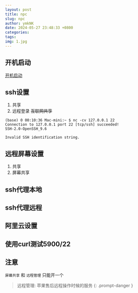 ```yaml
---
layout: post
title: npc
slug: npc
author: ymkNK
date: 2024-05-27 23:48:33 +0800
categories: 
tags: 
img: 1.jpg
---
```


## 开机启动
[开机启动](https://ehang-io.github.io/nps/#/use?id=%e6%b3%a8%e5%86%8c%e5%88%b0%e7%b3%bb%e7%bb%9f%e6%9c%8d%e5%8a%a1%e5%bc%80%e6%9c%ba%e5%90%af%e5%8a%a8%e3%80%81%e5%ae%88%e6%8a%a4%e8%bf%9b%e7%a8%8b)


## ssh设置
1. 共享
2. 远程登录  ~~互联网共享~~

```shell
(base) 0 00:10:36 Mac-mini:~ $ nc -cv 127.0.0.1 22
Connection to 127.0.0.1 port 22 [tcp/ssh] succeeded!
SSH-2.0-OpenSSH_9.6

Invalid SSH identification string.
```


## 远程屏幕设置

1. 共享
2. 屏幕共享


## ssh代理本地



## ssh代理远程



## 阿里云设置



## 使用curl测试5900/22

## 注意

`屏幕共享` 和 `远程管理` 只能开一个

> 远程管理: 苹果售后远程操作时候的服务
{: .prompt-danger }
